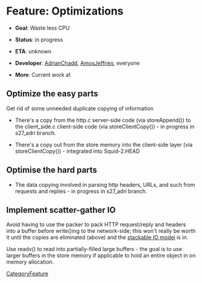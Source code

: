 # Feature: Optimizations

  - **Goal**: Waste less CPU

  - **Status**: in progress

  - **ETA**: unknown

  - **Developer**:
    [AdrianChadd](/AdrianChadd#),
    [AmosJeffries](/AmosJeffries#),
    everyone

  - **More**: Current work at
    [](http://devel.squid-cache.org/changesets/squid/s27_adri.html)

## Optimize the easy parts

Get rid of some unneeded duplicate copying of information

  - There's a copy from the http.c server-side code (via storeAppend())
    to the client\_side.c client-side code (via storeClientCopy()) - in
    progress in s27\_adri branch.

  - There's a copy out from the store memory into the client-side layer
    (via storeClientCopy()) - integrated into Squid-2.HEAD

## Optimise the hard parts

  - The data copying involved in parsing http headers, URLs, and such
    from requests and replies - in progress in s27\_adri branch.

## Implement scatter-gather IO

Avoid having to use the packer to pack HTTP request/reply and headers
into a buffer before write()ing to the network-side; this won't really
be worth it until the copies are eliminated (above) and the [stackable
IO
model](/Features/StackableIO#)
is in.

Use readv() to read into partially-filled large buffers - the goal is to
use larger buffers in the store memory if applicable to hold an entire
object in on memory allocation.

[CategoryFeature](/CategoryFeature#)
